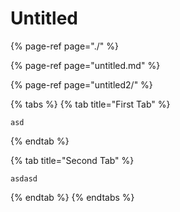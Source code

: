# Untitled

{% page-ref page="./" %}

{% page-ref page="untitled.md" %}

{% page-ref page="untitled2/" %}



{% tabs %}
{% tab title="First Tab" %}
```text
asd
```
{% endtab %}

{% tab title="Second Tab" %}
```text
asdasd
```
{% endtab %}
{% endtabs %}

